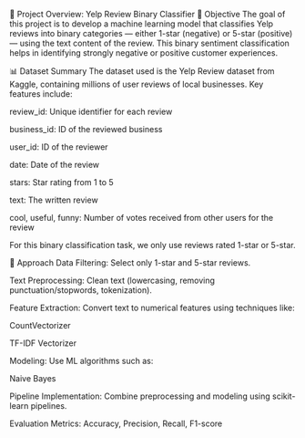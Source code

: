 📝 Project Overview: Yelp Review Binary Classifier
🎯 Objective
The goal of this project is to develop a machine learning model that classifies Yelp reviews into binary categories — either 1-star (negative) or 5-star (positive) — using the text content of the review. This binary sentiment classification helps in identifying strongly negative or positive customer experiences.

📊 Dataset Summary
The dataset used is the Yelp Review dataset from Kaggle, containing millions of user reviews of local businesses. Key features include:

review_id: Unique identifier for each review

business_id: ID of the reviewed business

user_id: ID of the reviewer

date: Date of the review

stars: Star rating from 1 to 5

text: The written review

cool, useful, funny: Number of votes received from other users for the review

For this binary classification task, we only use reviews rated 1-star or 5-star.

🧠 Approach
Data Filtering: Select only 1-star and 5-star reviews.

Text Preprocessing: Clean text (lowercasing, removing punctuation/stopwords, tokenization).

Feature Extraction: Convert text to numerical features using techniques like:

CountVectorizer

TF-IDF Vectorizer

Modeling: Use ML algorithms such as:

Naive Bayes

Pipeline Implementation: Combine preprocessing and modeling using scikit-learn pipelines.

Evaluation Metrics: Accuracy, Precision, Recall, F1-score
